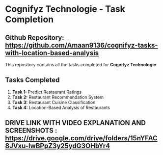 # Cognifyz Technologie - Task Completion

## Github Repository: https://github.com/Amaan9136/cognifyz-tasks-with-location-based-analysis

This repository contains all the tasks completed for **Cognifyz Technologie**.

## Tasks Completed

1. **Task 1:** Predict Restaurant Ratings
2. **Task 2:** Restaurant Recommendation System
3. **Task 3:** Restaurant Cuisine Classification
4. **Task 4:** Location-Based Analysis of Restaurants

## DRIVE LINK WITH VIDEO EXPLANATION AND SCREENSHOTS : https://drive.google.com/drive/folders/15nYFAC8JVxu-IwBPpZ3y25ydG3OHbYr4